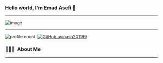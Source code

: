 ### Hello world, I'm Emad Asefi  👋 

-----

<p align="center">
 
![image](https://user-images.githubusercontent.com/61057666/169029838-74df663d-2e62-4d77-bdff-b43f7d63f00f.png)

</p>

-----

![profile count](https://komarev.com/ghpvc/?username=emadasefi&color=red)&nbsp;
[![GitHub avinash201199](https://img.shields.io/github/followers/emadasefi?label=follow&style=social)](https://github.com/emadasefi)&nbsp;
### 👨🏻‍💻 &nbsp;About Me



-----
